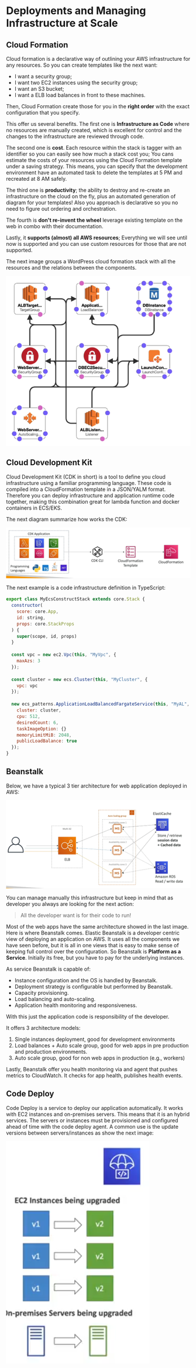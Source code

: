 Deployments and Managing Infrastructure at Scale
================================================

Cloud Formation
---------------

Cloud formation is a declarative way of outlining your AWS infrastructure for any resources. So you can create templates like the next want:

- I want a security group;
- I want two EC2 instances using the security group;
- I want an S3 bucket;
- I want a ELB load balances in front to these machines.

Then, Cloud Formation create those for you in the **right order** with the exact configuration that you specify.

This offer us several benefits. The first one is **Infrastructure as Code** where no resources are manually created, which is excellent for control and the changes to the infrastructure are reviewed through code.

The second one is **cost**. Each resource within the stack is tagger with an identifier so you can easily see how much a stack cost you; You cans estimate the costs of your resources using the Cloud Formation template under a saving strategy. This means, you can specify that the development environment have an automated task to delete the templates at 5 PM and recreated at 8 AM safely.

The third one is **productivity**; the ability to destroy and re-create an infrastructure on the cloud on the fly, plus an automated generation of diagram for your templates! Also you approach is declarative so you no need to figure out ordering and orchestration.

The fourth is **don't re-invent the wheel** leverage existing template on the web in combo with their documentation.

Lastly, it **supports (almost) all AWS resources**; Everything we will see until now is supported and you can use custom resources for those that are not supported.

The next image groups a WordPress cloud formation stack with all the resources and the relations between the components.

![Stack Designer](../assets/images/08A-stack-designer.png)

Cloud Development Kit
---------------------

Cloud Development Kit (CDK in short) is a tool to define you cloud infrastructure using a familiar programming language. These code is compiled into a CloudFormation template in a JSON/YALM format. Therefore you can deploy infrastructure and application runtime code together, making this combination great for lambda function and docker containers in ECS/EKS.

The next diagram summarize how works the CDK:

![CDK Application](../assets/images/08B-CDK-app.png)

The next example is a code infrastructure definition in TypeScript:

```js
export class MyEcsConstructStack extends core.Stack {
  constructor(
    score: core.App,
    id: string,
    props: core.StackProps
  ) {
    super(scope, id, props)
  }

  const vpc = new ec2.Vpc(this, "MyVpc", {
    maxAzs: 3
  });

  const cluster = new ecs.Cluster(this, "MyCluster", {
    vpc: vpc
  });

  new ecs_patterns.ApplicationLoadBalancedFargateService(this, "MyAL", {
    cluster: cluster,
    cpu: 512,
    desiredCount: 6,
    taskImageOption: {}
    memoryLimitMiB: 2048,
    publicLoadBalance: true
  });
}
```

Beanstalk
---------

Below, we have a typical 3 tier architecture for web application deployed in AWS:

![Typical architecture](../assets/images/08C-typical-webapp.png)

You can manage manually this infrastructure but keep in mind that as developer you always are looking for the next action:

> All the developer want is for their code to run!

Most of the web apps have the same architecture showed in the last image. Here is where Beanstalk comes. Elastic Beanstalk is a developer centric view of deploying an application on AWS. It uses all the components we have seen before, but it is all in one views that is easy to make sense of keeping full control over the configuration. So Beanstalk is **Platform as a Service**. Initially its free, but you have to pay for the underlying instances.

As service Beanstalk is capable of:

- Instance configuration and the OS is handled by Beanstalk.
- Deployment strategy is configurable but performed by Beanstalk.
- Capacity provisioning.
- Load balancing and auto-scaling.
- Application health monitoring and responsiveness.

With this just the application code is responsibility of the developer.

It offers 3 architecture models:

1. Single instances deployment, good for development environments
2. Load balances + Auto scale group, good for web apps in pre production and production environments.
3. Auto scale group, good for non web apps in production (e.g., workers)

Lastly, Beanstalk offer you health monitoring via and agent that pushes metrics to CloudWatch. It checks for app health, publishes health events.

Code Deploy
-----------

Code Deploy is a service to deploy our application automatically. It works with EC2 instances and on-premises servers. This means that it is an hybrid services. The servers or instances must be provisioned and configured ahead of time with the code deploy agent. A common use is the update versions between servers/instances as show the next image:

![Code Deploy](../assets/images/08D-code-deploy.png)
